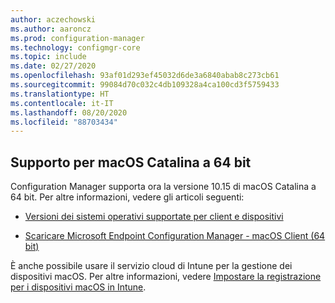 ```yaml
---
author: aczechowski
ms.author: aaroncz
ms.prod: configuration-manager
ms.technology: configmgr-core
ms.topic: include
ms.date: 02/27/2020
ms.openlocfilehash: 93af01d293ef45032d6de3a6840abab8c273cb61
ms.sourcegitcommit: 99084d70c032c4db109328a4ca100cd3f5759433
ms.translationtype: HT
ms.contentlocale: it-IT
ms.lasthandoff: 08/20/2020
ms.locfileid: "88703434"
---
```

## <a name="support-for-64-bit-macos-catalina"></a><a name="bkmk_mac"></a> Supporto per macOS Catalina a 64 bit

<!--3696246-->

Configuration Manager supporta ora la versione 10.15 di macOS Catalina a 64 bit. Per altre informazioni, vedere gli articoli seguenti:

- [Versioni dei sistemi operativi supportate per client e dispositivi](../../../../plan-design/configs/supported-operating-systems-for-clients-and-devices.md#mac-computers)

- [Scaricare Microsoft Endpoint Configuration Manager - macOS Client (64 bit)](https://www.microsoft.com/download/details.aspx?id=100850)

È anche possibile usare il servizio cloud di Intune per la gestione dei dispositivi macOS. Per altre informazioni, vedere [Impostare la registrazione per i dispositivi macOS in Intune](/intune/enrollment/macos-enroll).